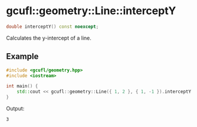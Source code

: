 # gcufl::geometry::Line::interceptY
```cpp
double interceptY() const noexcept;
```
Calculates the y-intercept of a line.
## Example
```cpp
#include <gcufl/geometry.hpp>
#include <iostream>

int main() {
	std::cout << gcufl::geometry::Line({ 1, 2 }, { 1, -1 }).interceptY() << '\n';
}
```
Output:
```
3
```
